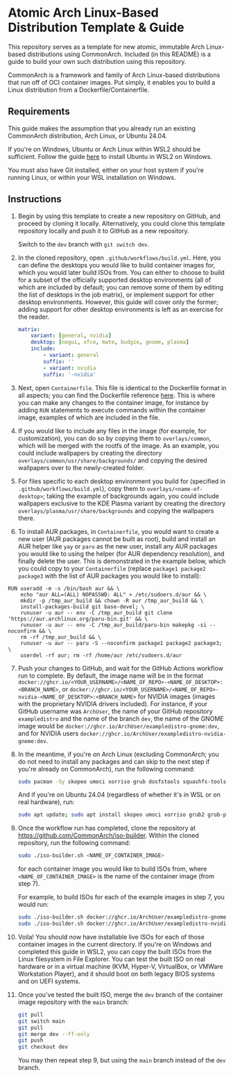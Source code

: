# Atomic Arch Linux-Based Distribution Template & Guide

This repository serves as a template for new atomic, immutable Arch Linux-based distributions using CommonArch. Included (in this README) is a guide to build your own such distribution using this repository.

CommonArch is a framework and family of Arch Linux-based distributions that run off of OCI container images. Put simply, it enables you to build a Linux distribution from a Dockerfile/Containerfile.

## Requirements

This guide makes the assumption that you already run an existing CommonArch distribution, Arch Linux, or Ubuntu 24.04.

If you're on Windows, Ubuntu or Arch Linux within WSL2 should be sufficient. Follow the guide [here](https://canonical-ubuntu-wsl.readthedocs-hosted.com/en/latest/guides/install-ubuntu-wsl2/) to install Ubuntu in WSL2 on Windows.

You must also have Git installed, either on your host system if you're running Linux, or within your WSL installation on Windows.

## Instructions

1. Begin by using this template to create a new repository on GitHub, and proceed by cloning it locally. Alternatively, you could clone this template repository locally and push it to GitHub as a new repository.

    Switch to the `dev` branch with `git switch dev`.

2. In the cloned repository, open `.github/workflows/build.yml`. Here, you can define the desktops you would like to build container images for, which you would later build ISOs from. You can either to choose to build for a subset of the officially supported desktop environments (all of which are included by default; you can remove some of them by editing the list of desktops in the job matrix), or implement support for other desktop environments. However, this guide will cover only the former; adding support for other desktop environments is left as an exercise for the reader.

    ```yaml
    matrix:
        variant: [general, nvidia]
        desktop: [nogui, xfce, mate, budgie, gnome, plasma]
        include:
            - variant: general
            suffix: ''
            - variant: nvidia
            suffix: '-nvidia'
    ```

3. Next, open `Containerfile`. This file is identical to the Dockerfile format in all aspects; you can find the Dockerfile reference [here](https://docs.docker.com/reference/dockerfile). This is where you can make any changes to the container image, for instance by adding `RUN` statements to execute commands within the container image, examples of which are included in the file.

4. If you would like to include any files in the image (for example, for customization), you can do so by copying them to `overlays/common`, which will be merged with the rootfs of the image. As an example, you could include wallpapers by creating the directory `overlays/common/usr/share/backgrounds/` and copying the desired wallpapers over to the newly-created folder.

5. For files specific to each desktop environment you build for (specified in `.github/workflows/build.yml`), copy them to `overlays/<name-of-desktop>`; taking the example of backgrounds again, you could include wallpapers exclusive to the KDE Plasma variant by creating the directory `overlays/plasma/usr/share/backgrounds` and copying the wallpapers there.

6. To install AUR packages, in `Containerfile`, you would want to create a new user (AUR packages cannot be built as root), build and install an AUR helper like `yay` or `paru` as the new user, install any AUR packages you would like to using the helper (for AUR dependency resolution), and finally delete the user. This is demonstrated in the example below, which you could copy to your `Containerfile` (replace `package1 package2 package3` with the list of AUR packages you would like to install):

```docker
RUN useradd -m -s /bin/bash aur && \
    echo "aur ALL=(ALL) NOPASSWD: ALL" > /etc/sudoers.d/aur && \
    mkdir -p /tmp_aur_build && chown -R aur /tmp_aur_build && \
    install-packages-build git base-devel; \
    runuser -u aur -- env -C /tmp_aur_build git clone 'https://aur.archlinux.org/paru-bin.git' && \
    runuser -u aur -- env -C /tmp_aur_build/paru-bin makepkg -si --noconfirm && \
    rm -rf /tmp_aur_build && \
    runuser -u aur -- paru -S --noconfirm package1 package2 package3; \
    userdel -rf aur; rm -rf /home/aur /etc/sudoers.d/aur
```

7. Push your changes to GitHub, and wait for the GitHub Actions workflow run to complete. By default, the image name will be in the format `docker://ghcr.io/<YOUR_USERNAME>/<NAME_OF_REPO>-<NAME_OF_DESKTOP>:<BRANCH_NAME>`, or `docker://ghcr.io/<YOUR_USERNAME>/<NAME_OF_REPO>-nvidia-<NAME_OF_DESKTOP>:<BRANCH_NAME>` for NVIDIA images (images with the proprietary NVIDIA drivers included). For instance, if your GitHub username was `ArchUser`, the name of your GitHub repository `exampledistro` and the name of the branch `dev`, the name of the GNOME image would be `docker://ghcr.io/ArchUser/exampledistro-gnome:dev`, and for NVIDIA users `docker://ghcr.io/ArchUser/exampledistro-nvidia-gnome:dev`.

8. In the meantime, if you're on Arch Linux (excluding CommonArch; you do not need to install any packages and can skip to the next step if you're already on CommonArch), run the following command:

    ```sh
    sudo pacman -Sy skopeo umoci xorriso grub dosfstools squashfs-tools
    ```

    And if you're on Ubuntu 24.04 (regardless of whether it's in WSL or on real hardware), run:

    ```sh
    sudo apt update; sudo apt install skopeo umoci xorriso grub2 grub-pc grub-efi-amd64 dosfstools systemd-container squashfs-tools
    ```

9. Once the workflow run has completed, clone the repository at https://github.com/CommonArch/iso-builder. Within the cloned repository, run the following command:

    ```sh
    sudo ./iso-builder.sh <NAME_OF_CONTAINER_IMAGE>
    ```

    for each container image you would like to build ISOs from, where `<NAME_OF_CONTAINER_IMAGE>` is the name of the container image (from step 7).

    For example, to build ISOs for each of the example images in step 7, you would run:
    ```sh
    sudo ./iso-builder.sh docker://ghcr.io/ArchUser/exampledistro-gnome:dev
    sudo ./iso-builder.sh docker://ghcr.io/ArchUser/exampledistro-nvidia-gnome:dev
    ```

10. Voila! You should now have installable live ISOs for each of those container images in the current directory. If you're on Windows and completed this guide in WSL2, you can copy the built ISOs from the Linux filesystem in File Explorer. You can test the built ISO on real hardware or in a virtual machine (KVM, Hyper-V, VirtualBox, or VMWare Workstation Player), and it should boot on both legacy BIOS systems and on UEFI systems.

11. Once you've tested the built ISO, merge the `dev` branch of the container image repository with the `main` branch:

    ```sh
    git pull
    git switch main
    git pull
    git merge dev --ff-only
    git push
    git checkout dev
    ```

    You may then repeat step 9, but using the `main` branch instead of the `dev` branch.